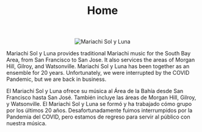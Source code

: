 ﻿---
# Feel free to add content and custom Front Matter to this file.
# To modify the layout, see https://jekyllrb.com/docs/themes/#overriding-theme-defaults

layout: default
title: Home
---

<p align="center">
  <img src="{{ site.baseurl }}/assets/images/IMG_5492.jpg" alt="Mariachi Sol y Luna" style="max-width: 300px;">
</p>


Mariachi Sol y Luna provides traditional Mariachi music for the South Bay Area, from San Francisco to San Jose. It also services the areas of Morgan Hill, Gilroy, and Watsonville.
Mariachi Sol y Luna has been together as an ensemble for 20 years. 
Unfortunately, we were interrupted by the COVID Pandemic, but we are back in business.

El Mariachi Sol y Luna ofrece su música al Área de la Bahía desde San Francisco hasta San José. También incluye las áreas de Morgan Hill, Gilroy, y Watsonville.
El Mariachi Sol y Luna se formó y ha trabajado cómo grupo por los últimos 20 años.
Desafortunadamente fuimos interrumpidos por la Pandemia del COVID, pero estamos de regreso para servir al público con nuestra música.
